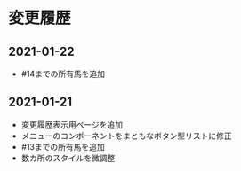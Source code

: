 # 変更履歴

## 2021-01-22

* #14までの所有馬を追加

## 2021-01-21

* 変更履歴表示用ページを追加
* メニューのコンポーネントをまともなボタン型リストに修正
* #13までの所有馬を追加
* 数カ所のスタイルを微調整
